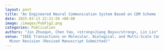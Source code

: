 ```yaml
---
layout: post
title: "An Engineered Neural Communication System Based on CDM Scheme for the Internet of Bio-nano Things"
date: 2025-03-13 22:21:59 +00:00
image: /images/PubFig2.png
categories: Publication
authors: "Jin Zhuoqun, Chen Yao, <strong>Jiang Boyu</strong>, Lin Lin"
venue: "IEEE Transactions on Molecular, Biological, and Multi-Scale Communications (IF=2.4, JCR Q2) <br>
  Minor Revision (Revised Manuscript Submitted)"
---
```

<!--In this paper, a simplified neural communication model with external and internal interference is proposed. In our model, external interference from neighboring neurons is characterized by a Poisson distribution, capturing the stochastic nature of interference spikes. Internal interference, attributed to relative refractoriness, which is a neural property reflecting the reduced probability of spike generation shortly after neuron activation, is modeled using a dynamic threshold.-->
